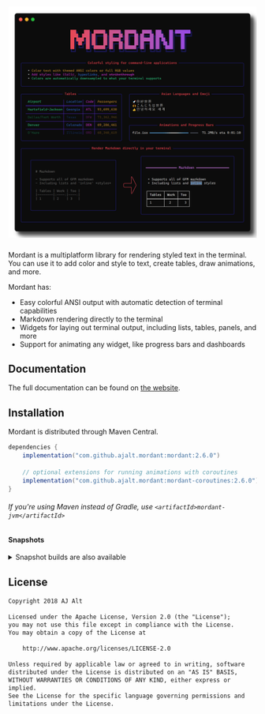 <h1 align="center">
    <img src="docs/img/tour.png">
</h1>

Mordant is a multiplatform library for rendering styled text in the terminal. You can use it to
add color and style to text, create tables, draw animations, and more.

Mordant has:

* Easy colorful ANSI output with automatic detection of terminal capabilities
* Markdown rendering directly to the terminal
* Widgets for laying out terminal output, including lists, tables, panels, and more
* Support for animating any widget, like progress bars and dashboards

## Documentation

The full documentation can be found on [the website](https://ajalt.github.io/mordant/).

## Installation

Mordant is distributed through Maven Central.

```groovy
dependencies {
    implementation("com.github.ajalt.mordant:mordant:2.6.0")

    // optional extensions for running animations with coroutines
    implementation("com.github.ajalt.mordant:mordant-coroutines:2.6.0")
}
```

###### If you're using Maven instead of Gradle, use `<artifactId>mordant-jvm</artifactId>`

#### Snapshots

<details>
<summary>Snapshot builds are also available</summary>

<a href="https://oss.sonatype.org/content/repositories/snapshots/com/github/ajalt/mordant/mordant/"><img src="https://img.shields.io/nexus/s/com.github.ajalt.mordant/mordant?color=blue&label=latest%20shapshot&server=https%3A%2F%2Foss.sonatype.org"/></a>

<p>
You'll need to add the Sonatype snapshots repository:

```kotlin
repositories {
    maven {
        url = uri("https://oss.sonatype.org/content/repositories/snapshots/")
    }
}
```
</p>
</details>

## License

    Copyright 2018 AJ Alt

    Licensed under the Apache License, Version 2.0 (the "License");
    you may not use this file except in compliance with the License.
    You may obtain a copy of the License at

        http://www.apache.org/licenses/LICENSE-2.0

    Unless required by applicable law or agreed to in writing, software
    distributed under the License is distributed on an "AS IS" BASIS,
    WITHOUT WARRANTIES OR CONDITIONS OF ANY KIND, either express or implied.
    See the License for the specific language governing permissions and
    limitations under the License.
